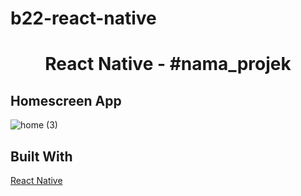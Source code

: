 # b22-react-native

<h1 align='center'>React Native - #nama_projek</h1>

<h2>Homescreen App</h2>

![home (3)](https://user-images.githubusercontent.com/79769140/127883488-1d62bd37-a479-408c-a924-2c5eeb5fc840.jpg)



## Built With

[React Native](https://reactnative.dev/docs/environment-setup)
